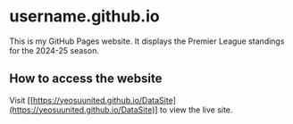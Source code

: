 # username.github.io
This is my GitHub Pages website. It displays the Premier League standings for the 2024-25 season.

## How to access the website
Visit [[https://yeosuunited.github.io/DataSite](https://yeosuunited.github.io/DataSite)] to view the live site.
